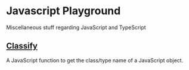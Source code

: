 # Javascript Playground
Miscellaneous stuff regarding JavaScript and TypeScript

## [Classify](classify)
A JavaScript function to get the class/type name of a JavaScript object.
